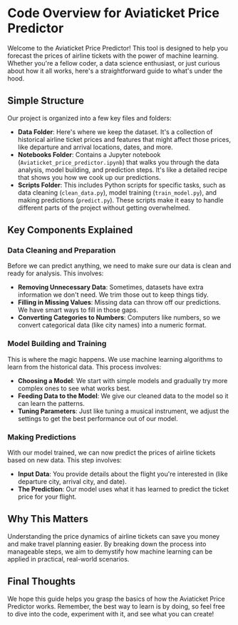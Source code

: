 # Code Overview for Aviaticket Price Predictor

Welcome to the Aviaticket Price Predictor! This tool is designed to help you forecast the prices of airline tickets with the power of machine learning. Whether you're a fellow coder, a data science enthusiast, or just curious about how it all works, here's a straightforward guide to what's under the hood.

## Simple Structure

Our project is organized into a few key files and folders:

- **Data Folder**: Here's where we keep the dataset. It's a collection of historical airline ticket prices and features that might affect those prices, like departure and arrival locations, dates, and more.
- **Notebooks Folder**: Contains a Jupyter notebook (`Aviaticket_price_predictor.ipynb`) that walks you through the data analysis, model building, and prediction steps. It's like a detailed recipe that shows you how we cook up our predictions.
- **Scripts Folder**: This includes Python scripts for specific tasks, such as data cleaning (`clean_data.py`), model training (`train_model.py`), and making predictions (`predict.py`). These scripts make it easy to handle different parts of the project without getting overwhelmed.

## Key Components Explained

### Data Cleaning and Preparation

Before we can predict anything, we need to make sure our data is clean and ready for analysis. This involves:

- **Removing Unnecessary Data**: Sometimes, datasets have extra information we don't need. We trim those out to keep things tidy.
- **Filling in Missing Values**: Missing data can throw off our predictions. We have smart ways to fill in those gaps.
- **Converting Categories to Numbers**: Computers like numbers, so we convert categorical data (like city names) into a numeric format.

### Model Building and Training

This is where the magic happens. We use machine learning algorithms to learn from the historical data. This process involves:

- **Choosing a Model**: We start with simple models and gradually try more complex ones to see what works best.
- **Feeding Data to the Model**: We give our cleaned data to the model so it can learn the patterns.
- **Tuning Parameters**: Just like tuning a musical instrument, we adjust the settings to get the best performance out of our model.

### Making Predictions

With our model trained, we can now predict the prices of airline tickets based on new data. This step involves:

- **Input Data**: You provide details about the flight you're interested in (like departure city, arrival city, and date).
- **The Prediction**: Our model uses what it has learned to predict the ticket price for your flight.

## Why This Matters

Understanding the price dynamics of airline tickets can save you money and make travel planning easier. By breaking down the process into manageable steps, we aim to demystify how machine learning can be applied in practical, real-world scenarios.

## Final Thoughts

We hope this guide helps you grasp the basics of how the Aviaticket Price Predictor works. Remember, the best way to learn is by doing, so feel free to dive into the code, experiment with it, and see what you can create!


